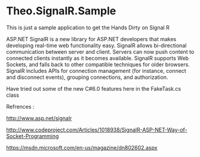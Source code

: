 # Theo.SignalR.Sample
This is just a sample application to get the Hands Dirty on Signal R


ASP.NET SignalR is a new library for ASP.NET developers that makes developing real-time web functionality easy. SignalR allows bi-directional communication between server and client. Servers can now push content to connected clients instantly as it becomes available. SignalR supports Web Sockets, and falls back to other compatible techniques for older browsers. SignalR includes APIs for connection management (for instance, connect and disconnect events), grouping connections, and authorization.

Have tried out some of the new C#6.0 features here in the FakeTask.cs class 

Refrences :

http://www.asp.net/signalr

http://www.codeproject.com/Articles/1018938/SignalR-ASP-NET-Way-of-Socket-Programming

https://msdn.microsoft.com/en-us/magazine/dn802602.aspx

